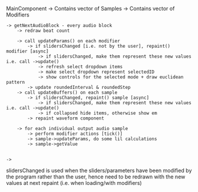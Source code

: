 MainComponent
    -> Contains vector of Samples
    -> Contains vector of Modifiers
    
    -> getNextAudioBlock - every audio block
        -> redraw beat count
        
        -> call updateParams() on each modifier 
            -> if slidersChanged [i.e. not by the user], repaint() modifier [async]
                -> if slidersChanged, make them represent these new values i.e. call ->update()
                -> refresh select dropdown items
                -> make select dropdown represent selectedID 
                -> show controls for the selected mode + draw euclidean pattern
            -> update roundedInterval & roundedStep
        -> call updateBuffers() on each sample
            -> if slidersChanged, repaint() sample [async]
                -> if slidersChanged, make them represent these new values i.e. call ->update()
                -> if collapsed hide items, otherwise show em
            -> repaint waveform component
        
        -> for each individual output audio sample
            -> perform modifier actions [tick()]
            -> sample->updateParams, do some lil calculations
            -> sample->getValue
    
    
    ->


slidersChanged is used when the sliders/parameters have been modified by the program rather than the user, hence need to be redrawn with the new values at next repaint (i.e. when loading/with modifiers)


